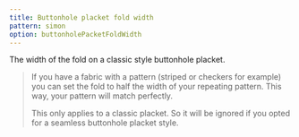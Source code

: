 ```yaml
---
title: Buttonhole placket fold width
pattern: simon
option: buttonholePacketFoldWidth
---
```


The width of the fold on a classic style buttonhole placket.

> If you have a fabric with a pattern (striped or checkers for example) you can set the fold to half the width of your repeating pattern. This way, your pattern will match perfectly.
> 
> This only applies to a classic placket. So it will be ignored if you opted for a seamless buttonhole placket style.